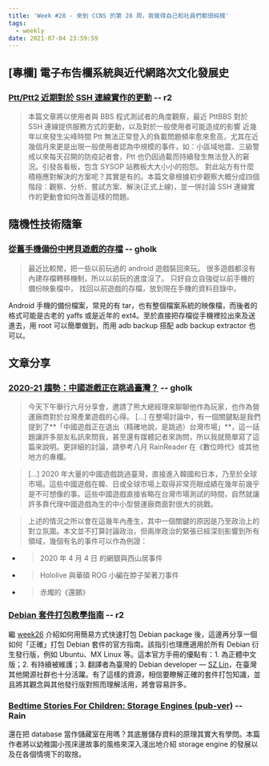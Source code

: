 ```yaml
---
title: 'Week #28 - 來到 CCNS 的第 28 周，我覺得自己和社員們都很純樸'
tags:
  - weekly
date: 2021-07-04 23:59:59
---
```


## [專欄] 電子布告欄系統與近代網路次文化發展史
### [Ptt/Ptt2 近期對於 SSH 連線實作的更動](https://blog.clam.ml/2021/07/04/ptt-is-testing-new-sshd/) -- r2
> 本篇文章將以使用者與 BBS 程式測試者的角度觀察，最近 PttBBS 對於 SSH 連線提供服務方式的更動，以及對於一般使用者可能造成的影響
近幾年以來發生尖峰時間 Ptt 無法正常登入的負載問題頻率愈來愈高，尤其在近幾個月來更是出現一般使用者認為中規模的事件，如：小區域地震、三級警戒以來每天召開的防疫記者會，Ptt 也仍因過載而持續發生無法登入的窘況。引發各看板，包含 SYSOP 站務板大大小小的抱怨。
對此站方有什麼積極應對解決的方案呢？其實是有的。本篇文章根據初步觀察大概分成四個階段：觀察、分析、嘗試方案、解決(正式上線)，並一併討論 SSH 連線實作的更動會如何改善這樣的問題。

## 隨機性技術隨筆
### [從舊手機備份中拷貝遊戲的存檔](http://gholk.github.io/android-copy-game-save-data.html) -- gholk
> 最近比較閒，把一些以前玩過的 android 遊戲裝回來玩。 很多遊戲都沒有內建存檔轉移機制，所以以前玩的進度沒了。 只好自立自強從以前手機的備份映象檔中， 找回以前遊戲的存檔，放到現在手機的資料目錄中。

Android 手機的備份檔案，常見的有 tar，也有整個檔案系統的映像檔，而後者的格式可能是古老的 yaffs 或是近年的 ext4。至於直接把存檔從手機裡拉出來及送進去，用 root 可以簡單做到，而用 adb backup 搭配 adb backup extractor 也可以。

## 文章分享
### [2020-21 趨勢：中國遊戲正在跳過臺灣？](http://www.u-acg.com/archives/25160) -- gholk
> 今天下午舉行六月分享會，邀請了熊大總經理來聊聊他作為玩家，也作為營運廠商對於台灣產業遊戲的心得。
[...]
在整場討論中，有一個關鍵點是我們提到了**「中國遊戲正在退出（精確地說，是跳過）台灣市場」**，這一話題讓許多朋友私訊來問我，甚至還有媒體記者來詢問，所以我就簡單寫了這篇來說明。更詳細的討論，請參考八月 RainReader 在《數位時代》或其他地方的專欄。

> [...] 2020 年大量的中國遊戲跳過臺灣，直接進入韓國和日本，乃至於全球市場。這些中國遊戲在韓、日或全球市場上取得非常亮眼成績在幾年前幾乎是不可想像的事。這些中國遊戲直接省略在台灣市場測試的時間，自然就讓許多靠代理中國遊戲為生的中小型營運廠商面對很大的挑戰。

> 上述的情況之所以會在這幾年內產生，其中一個關鍵的原因是乃至政治上的對立氛圍。本文並不打算討論政治，但兩岸政治的緊張已經深刻影響到所有領域，幾個有名的事件可以作為例證：

* > 2020 年 4 月 4 日 的網銀與西山居事件
* > Hololive 與華碩 ROG 小編在脖子架著刀事件
* > 赤燭的《還願》

### [Debian 套件打包教學指南](https://www.debian.org/doc/manuals/packaging-tutorial/packaging-tutorial.zh_TW.pdf) -- r2

繼 [week26](/week26) 介紹如何用簡易方式快速打包 Debian package 後，這邊再分享一個如何「正確」打包 Debian 套件的官方指南。該指引也理應適用於所有 Debian 衍生發行版，例如 Ubuntu、MX Linux 等。這本官方手冊的優點有：1. 為正體中文版；2. 有持續被維護；3. 翻譯者為臺灣的 Debian developer — [SZ Lin](https://www.linkedin.com/in/szlin)，在臺灣其他開源社群也十分活躍。有了這樣的資源，相信要瞭解正確的套件打包知識，並且將其觀念與其他發行版對照而理解活用，將會容易許多。

### [Bedtime Stories For Children: Storage Engines (pub-ver)](https://docs.google.com/presentation/d/14KkpQamsTSxhvliYUUXOGAQ_C61v0BHsefZ344HUGB8/edit?fbclid=IwAR2neFF1P8kcdk_afCYRGljXuqLIOnI_cAEANwGoVHx7X-RtJ0LxWcwU0E0#slide=id.p) -- Rain

還在把 database 當作儲藏室在用嗎？其底層儲存資料的原理其實大有學問。本篇作者將以幼稚園小孩床邊故事的風格來深入淺出地介紹 storage engine 的發展以及在各個情境下的取捨。
